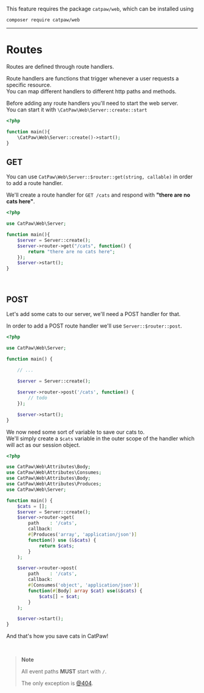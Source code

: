 This feature requires the package `catpaw/web`, which can be installed using<br/>
```
composer require catpaw/web
```
<hr/>

# Routes

Routes are defined through route handlers.

Route handlers are functions that trigger whenever a user requests a specific resource.<br/>
You can map different handlers to different http paths and methods.

Before adding any route handlers you'll need to start the web server.<br/>
You can start it with `\CatPaw\Web\Server::create::start`

```php
<?php

function main(){
    \CatPaw\Web\Server::create()->start();
}

```

## GET

You can use ```CatPaw\Web\Server::$router::get(string, callable)``` in order to add a route handler.<br />

We'll create a route handler for ```GET /cats``` and respond with <b>"there are no cats here"</b>.

```php
<?php

use CatPaw\Web\Server;

function main(){
    $server = Server::create();
    $server->router->get("/cats", function() {
        return "there are no cats here";
    });
    $server->start();
}

```
<br/>

## POST

Let's add some cats to our server, we'll need a POST handler for that.

In order to add a POST route handler we'll use ```Server::$router::post```.

```php
<?php

use CatPaw\Web\Server;

function main() {
    
    // ...

    $server = Server::create();

    $server->router->post('/cats', function() {
        // todo
    });

    $server->start();
}
```

We now need some sort of variable to save our cats to.<br/>
We'll simply create a `$cats` variable in the outer scope of the handler which will act as our session object.

```php
<?php

use CatPaw\Web\Attributes\Body;
use CatPaw\Web\Attributes\Consumes;
use CatPaw\Web\Attributes\Body;
use CatPaw\Web\Attributes\Produces;
use CatPaw\Web\Server;

function main() {
    $cats = [];
    $server = Server::create();
    $server->router->get(
        path    : '/cats',
        callback:
        #[Produces('array', 'application/json')]
        function() use (&$cats) {
            return $cats;
        }
    );

    $server->router->post(
        path    : '/cats',
        callback:
        #[Consumes('object', 'application/json')]
        function(#[Body] array $cat) use(&$cats) {
            $cats[] = $cat;
        }
    );

    $server->start();
}
```

And that's how you save cats in CatPaw!

<br />

> **Note**
>
> All event paths **MUST** start with `/`.
>
> The only exception is [@404](./3.route-not-found.md).

